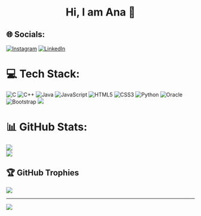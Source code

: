 
<h1 align="center"> Hi, I am Ana 👋</h1>


## 🌐 Socials:
[![Instagram](https://img.shields.io/badge/Instagram-%23E4405F.svg?logo=Instagram&logoColor=white)](https://instagram.com/ana.maria_matei) [![LinkedIn](https://img.shields.io/badge/LinkedIn-%230077B5.svg?logo=linkedin&logoColor=white)](https://linkedin.com/in/www.linkedin.com/in/ana-maria-matei-ba5a31251) 

# 💻 Tech Stack:
![C](https://img.shields.io/badge/c-%2300599C.svg?style=for-the-badge&logo=c&logoColor=white) ![C++](https://img.shields.io/badge/c++-%2300599C.svg?style=for-the-badge&logo=c%2B%2B&logoColor=white) ![Java](https://img.shields.io/badge/java-%23ED8B00.svg?style=for-the-badge&logo=openjdk&logoColor=white) ![JavaScript](https://img.shields.io/badge/javascript-%23323330.svg?style=for-the-badge&logo=javascript&logoColor=%23F7DF1E) ![HTML5](https://img.shields.io/badge/html5-%23E34F26.svg?style=for-the-badge&logo=html5&logoColor=white) ![CSS3](https://img.shields.io/badge/css3-%231572B6.svg?style=for-the-badge&logo=css3&logoColor=white) ![Python](https://img.shields.io/badge/python-3670A0?style=for-the-badge&logo=python&logoColor=ffdd54) ![Oracle](https://img.shields.io/badge/Oracle-F80000?style=for-the-badge&logo=oracle&logoColor=white) ![Bootstrap](https://img.shields.io/badge/bootstrap-%238511FA.svg?style=for-the-badge&logo=bootstrap&logoColor=white)
![](https://github-readme-stats.vercel.app/api/top-langs/?username=ana-matei&theme=dracula&hide_border=false&include_all_commits=true&count_private=false&layout=compact)
# 📊 GitHub Stats:
![](https://github-readme-stats.vercel.app/api?username=ana-matei&theme=dracula&hide_border=false&include_all_commits=false&count_private=false)<br/>
![](https://github-readme-streak-stats.herokuapp.com/?user=ana-matei&theme=dracula&hide_border=false)<br/>

## 🏆 GitHub Trophies
![](https://github-profile-trophy.vercel.app/?username=ana-matei&theme=dracula&no-frame=true&no-bg=false&margin-w=4)

---
[![](https://visitcount.itsvg.in/api?id=ana-matei&icon=0&color=0)](https://visitcount.itsvg.in)

<!-- Proudly created with GPRM ( https://gprm.itsvg.in ) -->
